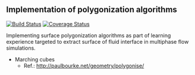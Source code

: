 Implementation of polygonization algorithms
-------------------------------------------

[![Build Status](https://travis-ci.org/acrlakshman/surface-polygonization.svg?branch=master)](https://travis-ci.org/acrlakshman/surface-polygonization)
[![Coverage Status](https://coveralls.io/repos/github/acrlakshman/surface-polygonization/badge.svg)](https://coveralls.io/github/acrlakshman/surface-polygonization)

Implementing surface polygonization algorithms as part of learning experience targeted to extract surface of fluid interface in multiphase flow simulations.

* Marching cubes
  * Ref.: http://paulbourke.net/geometry/polygonise/
